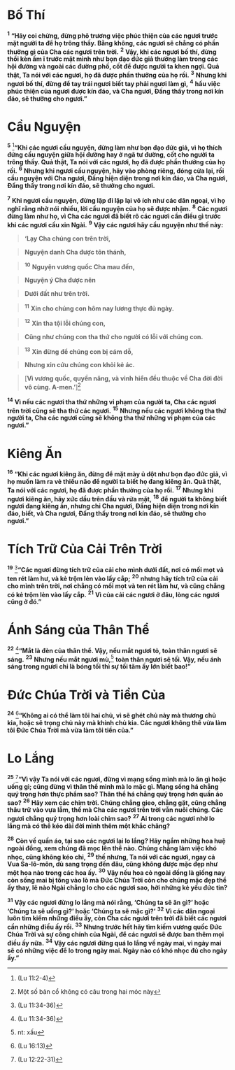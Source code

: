 # Bố Thí
<sup><b>1</b></sup> **“Hãy coi chừng, đừng phô trương việc phúc thiện của các ngươi trước mặt người ta để họ trông thấy. Bằng không, các ngươi sẽ chẳng có phần thưởng gì của Cha các ngươi trên trời.** <sup><b>2</b></sup> **Vậy, khi các ngươi bố thí, đừng thổi kèn ầm ĩ trước mặt mình như bọn đạo đức giả thường làm trong các hội đường và ngoài các đường phố, cốt để được người ta khen ngợi. Quả thật, Ta nói với các ngươi, họ đã được phần thưởng của họ rồi.** <sup><b>3</b></sup> **Nhưng khi ngươi bố thí, đừng để tay trái ngươi biết tay phải ngươi làm gì,** <sup><b>4</b></sup> **hầu việc phúc thiện của ngươi được kín đáo, và Cha ngươi, Đấng thấy trong nơi kín đáo, sẽ thưởng cho ngươi.”**


# Cầu Nguyện
<sup><b>5</b></sup> [^1@-9a25e629-38ed-494c-b43a-ca70e0443744]**“Khi các ngươi cầu nguyện, đừng làm như bọn đạo đức giả, vì họ thích đứng cầu nguyện giữa hội đường hay ở ngã tư đường, cốt cho người ta trông thấy. Quả thật, Ta nói với các ngươi, họ đã được phần thưởng của họ rồi.** <sup><b>6</b></sup> **Nhưng khi ngươi cầu nguyện, hãy vào phòng riêng, đóng cửa lại, rồi cầu nguyện với Cha ngươi, Đấng hiện diện trong nơi kín đáo, và Cha ngươi, Đấng thấy trong nơi kín đáo, sẽ thưởng cho ngươi.**

<sup><b>7</b></sup> **Khi ngươi cầu nguyện, đừng lặp đi lặp lại vô ích như các dân ngoại, vì họ nghĩ rằng nhờ nói nhiều, lời cầu nguyện của họ sẽ được nhậm.** <sup><b>8</b></sup> **Các ngươi đừng làm như họ, vì Cha các ngươi đã biết rõ các ngươi cần điều gì trước khi các ngươi cầu xin Ngài.** <sup><b>9</b></sup> **Vậy các ngươi hãy cầu nguyện như thế này:**


> **‘Lạy Cha chúng con trên trời,**
>


> **Nguyện danh Cha được tôn thánh,**
>


> <sup><b>10</b></sup> **Nguyện vương quốc Cha mau đến,**
>


> **Nguyện ý Cha được nên**
>


> **Dưới đất như trên trời.**
>


> <sup><b>11</b></sup> **Xin cho chúng con hôm nay lương thực đủ ngày.**
>


> <sup><b>12</b></sup> **Xin tha tội lỗi chúng con,**
>


> **Cũng như chúng con tha thứ cho người có lỗi với chúng con.**
>


> <sup><b>13</b></sup> **Xin đừng để chúng con bị cám dỗ,**
>


> **Nhưng xin cứu chúng con khỏi kẻ ác.**
>


> \[**Vì vương quốc, quyền năng, và vinh hiển đều thuộc về Cha đời đời vô cùng. A-men.’**][^1-9a25e629-38ed-494c-b43a-ca70e0443744]
>

<sup><b>14</b></sup> **Vì nếu các ngươi tha thứ những vi phạm của người ta, Cha các ngươi trên trời cũng sẽ tha thứ các ngươi.** <sup><b>15</b></sup> **Nhưng nếu các ngươi không tha thứ người ta, Cha các ngươi cũng sẽ không tha thứ những vi phạm của các ngươi.”**


# Kiêng Ăn
<sup><b>16</b></sup> **“Khi các ngươi kiêng ăn, đừng để mặt mày ủ dột như bọn đạo đức giả, vì họ muốn làm ra vẻ thiểu não để người ta biết họ đang kiêng ăn. Quả thật, Ta nói với các ngươi, họ đã được phần thưởng của họ rồi.** <sup><b>17</b></sup> **Nhưng khi ngươi kiêng ăn, hãy xức dầu trên đầu và rửa mặt,** <sup><b>18</b></sup> **để người ta không biết ngươi đang kiêng ăn, nhưng chỉ Cha ngươi, Đấng hiện diện trong nơi kín đáo, biết, và Cha ngươi, Đấng thấy trong nơi kín đáo, sẽ thưởng cho ngươi.”**


# Tích Trữ Của Cải Trên Trời
<sup><b>19</b></sup> [^2@-9a25e629-38ed-494c-b43a-ca70e0443744]**“Các ngươi đừng tích trữ của cải cho mình dưới đất, nơi có mối mọt và ten rét làm hư, và kẻ trộm lẻn vào lấy cắp;** <sup><b>20</b></sup> **nhưng hãy tích trữ của cải cho mình trên trời, nơi chẳng có mối mọt và ten rét làm hư, và cũng chẳng có kẻ trộm lẻn vào lấy cắp.** <sup><b>21</b></sup> **Vì của cải các ngươi ở đâu, lòng các ngươi cũng ở đó.”**


# Ánh Sáng của Thân Thể
<sup><b>22</b></sup> [^3@-9a25e629-38ed-494c-b43a-ca70e0443744]**“Mắt là đèn của thân thể. Vậy, nếu mắt ngươi tỏ, toàn thân ngươi sẽ sáng.** <sup><b>23</b></sup> **Nhưng nếu mắt ngươi mù,**[^2-9a25e629-38ed-494c-b43a-ca70e0443744] **toàn thân ngươi sẽ tối. Vậy, nếu ánh sáng trong ngươi chỉ là bóng tối thì sự tối tăm ấy lớn biết bao!”**


# Đức Chúa Trời và Tiền Của
<sup><b>24</b></sup> [^4@-9a25e629-38ed-494c-b43a-ca70e0443744]**“Không ai có thể làm tôi hai chủ, vì sẽ ghét chủ này mà thương chủ kia, hoặc sẽ trọng chủ này mà khinh chủ kia. Các ngươi không thể vừa làm tôi Đức Chúa Trời mà vừa làm tôi tiền của.”**


# Lo Lắng
<sup><b>25</b></sup> [^5@-9a25e629-38ed-494c-b43a-ca70e0443744]**“Vì vậy Ta nói với các ngươi, đừng vì mạng sống mình mà lo ăn gì hoặc uống gì; cũng đừng vì thân thể mình mà lo mặc gì. Mạng sống há chẳng quý trọng hơn thực phẩm sao? Thân thể há chẳng quý trọng hơn quần áo sao?** <sup><b>26</b></sup> **Hãy xem các chim trời. Chúng chẳng gieo, chẳng gặt, cũng chẳng thâu trữ vào vựa lẫm, thế mà Cha các ngươi trên trời vẫn nuôi chúng. Các ngươi chẳng quý trọng hơn loài chim sao?** <sup><b>27</b></sup> **Ai trong các ngươi nhờ lo lắng mà có thể kéo dài đời mình thêm một khắc chăng?**

<sup><b>28</b></sup> **Còn về quần áo, tại sao các ngươi lại lo lắng? Hãy ngắm những hoa huệ ngoài đồng, xem chúng đã mọc lên thể nào. Chúng chẳng làm việc khó nhọc, cũng không kéo chỉ,** <sup><b>29</b></sup> **thế nhưng, Ta nói với các ngươi, ngay cả Vua Sa-lô-môn, dù sang trọng đến đâu, cũng không được mặc đẹp như một hoa nào trong các hoa ấy.** <sup><b>30</b></sup> **Vậy nếu hoa cỏ ngoài đồng là giống nay còn sống mai bị tống vào lò mà Đức Chúa Trời còn cho chúng mặc đẹp thể ấy thay, lẽ nào Ngài chẳng lo cho các ngươi sao, hỡi những kẻ yếu đức tin?**

<sup><b>31</b></sup> **Vậy các ngươi đừng lo lắng mà nói rằng, ‘Chúng ta sẽ ăn gì?’ hoặc ‘Chúng ta sẽ uống gì?’ hoặc ‘Chúng ta sẽ mặc gì?’** <sup><b>32</b></sup> **Vì các dân ngoại luôn tìm kiếm những điều ấy, còn Cha các ngươi trên trời đã biết các ngươi cần những điều ấy rồi.** <sup><b>33</b></sup> **Nhưng trước hết hãy tìm kiếm vương quốc Đức Chúa Trời và sự công chính của Ngài, để các ngươi sẽ được ban thêm mọi điều ấy nữa.** <sup><b>34</b></sup> **Vậy các ngươi đừng quá lo lắng về ngày mai, vì ngày mai sẽ có những việc để lo trong ngày mai. Ngày nào có khó nhọc đủ cho ngày ấy.”**

[^1-9a25e629-38ed-494c-b43a-ca70e0443744]: Một số bản cổ không có câu trong hai móc này
[^2-9a25e629-38ed-494c-b43a-ca70e0443744]: nt: xấu
[^1@-9a25e629-38ed-494c-b43a-ca70e0443744]: (Lu 11:2-4)
[^2@-9a25e629-38ed-494c-b43a-ca70e0443744]: (Lu 11:34-36)
[^3@-9a25e629-38ed-494c-b43a-ca70e0443744]: (Lu 11:34-36)
[^4@-9a25e629-38ed-494c-b43a-ca70e0443744]: (Lu 16:13)
[^5@-9a25e629-38ed-494c-b43a-ca70e0443744]: (Lu 12:22-31)
